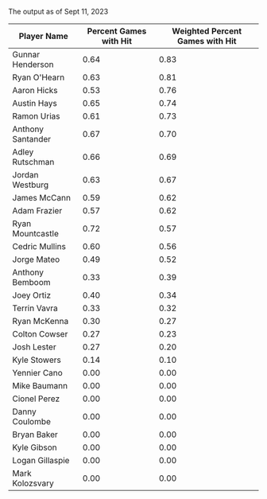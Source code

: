 The output as of Sept 11, 2023

| Player Name | Percent Games with Hit | Weighted Percent Games with Hit |
| ----------- | ---------------------- | ------------------------------- |
| Gunnar Henderson | 0.64 | 0.83 |
| Ryan O'Hearn | 0.63 | 0.81 |
| Aaron Hicks | 0.53 | 0.76 |
| Austin Hays | 0.65 | 0.74 |
| Ramon Urias | 0.61 | 0.73 |
| Anthony Santander | 0.67 | 0.70 |
| Adley Rutschman | 0.66 | 0.69 |
| Jordan Westburg | 0.63 | 0.67 |
| James McCann | 0.59 | 0.62 |
| Adam Frazier | 0.57 | 0.62 |
| Ryan Mountcastle | 0.72 | 0.57 |
| Cedric Mullins | 0.60 | 0.56 |
| Jorge Mateo | 0.49 | 0.52 |
| Anthony Bemboom | 0.33 | 0.39 |
| Joey Ortiz | 0.40 | 0.34 |
| Terrin Vavra | 0.33 | 0.32 |
| Ryan McKenna | 0.30 | 0.27 |
| Colton Cowser | 0.27 | 0.23 |
| Josh Lester | 0.27 | 0.20 |
| Kyle Stowers | 0.14 | 0.10 |
| Yennier Cano | 0.00 | 0.00 |
| Mike Baumann | 0.00 | 0.00 |
| Cionel Perez | 0.00 | 0.00 |
| Danny Coulombe | 0.00 | 0.00 |
| Bryan Baker | 0.00 | 0.00 |
| Kyle Gibson | 0.00 | 0.00 |
| Logan Gillaspie | 0.00 | 0.00 |
| Mark Kolozsvary | 0.00 | 0.00 |
